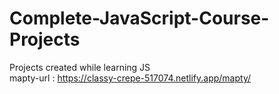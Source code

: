# Complete-JavaScript-Course-Projects
Projects created while learning JS <br>
mapty-url : https://classy-crepe-517074.netlify.app/mapty/

